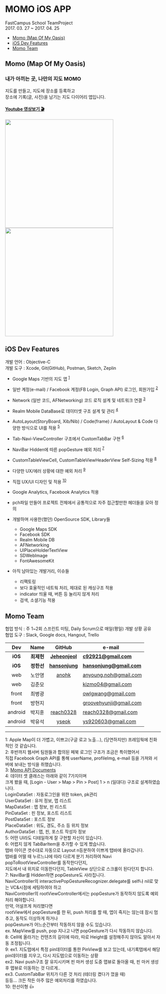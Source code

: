 # MOMO iOS APP  
FastCampus School TeamProject  
2017. 03. 27 ~ 2017. 04. 25  

  - [Momo (Map Of My Oasis)](#Momo)
  - [iOS Dev Features](#iOS_Dev_Features)
  - [Momo Team](#Momo_Team)

## Momo (Map Of My Oasis) <a id="Momo"></a>  
### 내가 아끼는 곳, 나만의 지도 MOMO  
지도를 만들고, 지도에 장소를 등록하고  
장소에 기록(글, 사진)을 남기는 지도 다이어리 앱입니다.

#### [Youtube 영상보기 🎬](https://youtu.be/u_HlN_1t79g)

<img src="./momo_gif1.gif?raw=true" width="350"> <img src="./momo_gif2.gif?raw=true" width="350">

## iOS Dev Features <a id="iOS_Dev_Features"></a>  
개발 언어 : Objective-C  
개발 도구 : Xcode, Git(GitHub), Postman, Sketch, Zeplin  

- Google Maps 기반의 지도 앱 <sup>[1](#Map)</sup>  
- 일반 계정(e-mail) / Facebook 계정(FB Login, Graph API) 로그인, 회원가입 <sup>[2](#login)</sup>  
- Network (일반 코드, AFNetworking) 코드 로직 설계 및 네트워크 연결 <sup>[3](#network)</sup>  
- Realm Mobile DataBase로 데이터셋 구조 설계 및 관리 <sup>[4](#dataset)</sup>  
- AutoLayout(StoryBoard, Xib/Nib) / Code(frame) / AutoLayout & Code 다양한 방식으로 UI를 적용 <sup>[5](#ui)</sup>  
- Tab-Navi-ViewController 구조에서 CustomTabBar 구현 <sup>[6](#tabbar)</sup>  
- NaviBar Hidden에 따른 popGesture 예외 처리 <sup>[7](#navibar)</sup>  
- CustomTableViewCell, CustomTableViewHeaderView Self-Sizing 적용 <sup>[8](#selfsizing)</sup>  
- 다양한 UX/에러 상황에 대한 예외 처리 <sup>[9](#exception)</sup>  
- 직접 UX/UI 디자인 및 적용 <sup>[10](#uxui)</sup>  
- Google Analytics, Facebook Analytics 적용  
- pch파일 만들어 프로젝트 전체에서 공통적으로 자주 접근할만한 헤더들을 모아 정의  
- 개발하며 사용한(했던) OpenSource SDK, Library들  
	- Google Maps SDK  
	- Facebook SDK
	- Realm Mobile DB  
	- AFNetworking  
	- UIPlaceHolderTextView  
	- SDWebImage  
	- FontAwesomeKit  

- 아직 남아있는 개발거리, 이슈들  
	- 리팩토링  
	- 보다 효율적인 네트웍 처리, 제대로 된 캐싱구조 적용  
	- indicator 띄울 때, 버튼 등 눌리지 않게 처리  
	- 검색, 소셜기능 적용  

## Momo Team <a id="Momo_Team"></a>  
협업 방식 : 주 1~2회 스프린트 미팅, Daily Scrum으로 매일(평일) 개발 상황 공유  
협업 도구 : Slack, Google docs, Hangout, Trello  

Dev | Name | GitHub | e-mail  
:---: | :---: | :---: | ---  
**iOS** | **최제헌** | [**Jeheonjeol**](https://github.com/Jeheonjeol) | [**c92921@gmail.com**](c92921@gmail.com)  
**iOS** | **정한선** | [**hansonjung**](https://github.com/hansonjung) | [**hansonjung@gmail.com**](hansonjung@gmail.com)  
web | 노안영 | [anohk](https://github.com/anohk) | [anyoung.noh@gmail.com](anyoung.noh@gmail.com)  
web | 김준모 |  | [kizmo04@gmail.com](kizmo04@gmail.com)  
front | 최병광 |  | [owlgwang@gmail.com](owlgwang@gmail.com)
front | 방현지 |  | [groovehyunji@gmail.com](groovehyunji@gmail.com)
android | 박지훈 | [reach0328](https://github.com/reach0328) | [reach0328@gmail.com](reach0328@gmail.com)
android | 박유석 | [yseok](https://github.com/yseok) | [ys920603@gmail.com](ys920603@gmail.com)  


------------  


<a name="Map">1</a>: Apple Map이 더 가볍고, 이쁘고(구글 로고 노출...), (당연하지만) 프레임웍에 친화적인 것 같습니다.  
<a name="login">2</a>: 후반까지 웹서버 팀원들과 합의된 페북 로그인 구조가 조금은 특이했어서</br>직접 Facebook Graph API를 통해 userName, profileImg, e-mail 등을 가져와 서버에 보내는 방식을 취했습니다.  
<a name="network">3</a>: [Momo API Documents](https://momo-wps.gitbooks.io/momo-apis/content/)  
<a name="dataset">4</a>: 데이터 셋 클래스는 아래와 같이 7가지이며</br>크게 봤을 때, [Login - User > Map > Pin > Post] 1 > n (일대다) 구조로 설계하였습니다.</br>LoginDataSet  : 자동로그인을 위한 token, pk관리</br>UserDataSet   : 유저 정보, 맵 리스트</br>MapDataSet    : 맵 정보, 핀 리스트</br>PinDataSet    : 핀 정보, 포스트 리스트</br>PostDataSet   : 포스트 정보</br>PlaceDataSet  : 위도, 경도, 주소 등 위치 정보</br>AuthorDataSet : 맵, 핀, 포스트 작성자 정보   
<a name="ui">5</a>: 어떤 UI라도 디테일하게 잘 구현할 자신이 있습니다.  
<a name="tabbar">6</a>: 어렵지 않게 TabBarItem을 추가할 수 있게 짰습니다.</br>탭바 아이콘 갯수대로 자동으로 Layout n등분하여 이쁘게 탭바에 올라갑니다.</br>탭바를 어떨 때 누르느냐에 따라 다르게 분기 처리하여 Navi popToRootViewController를 동작한다던지,</br>지도에서 내 위치로 이동한다던지, TableView 상단으로 스크롤이 된다던지 합니다.  
<a name="navibar">7</a>: NaviBar를 Hidden하면 popGesture도 사라집니다.</br>NaviController의 interactivePopGestureRecognizer.delegate를 self나 nil로 맞는 VC&시점에 세팅하여야 하고</br>NaviController의 rootViewController에서는 popGesture가 동작하지 않도록 예외처리 해야합니다.</br>만약, 어설프게 처리했다면</br>rootView에서 popGesture를 한 뒤, push 처리를 할 때, 앱이 죽지는 않는데 잠시 멈추고, 동작도 이상하게 하거나</br>popGesture가 어느순간부터 작동하지 않을 수도 있습니다.</br>ex. MapView를 push, pop 지나고 나면 popGesture가 다시 작동하지 않습니다.  
<a name="selfsizing">8</a>: Cell에 올라가는 컨텐츠의 길이에 따라, 따로 Height를 설정해주지 않아도 알아서 자동 조정됩니다.  
<a name="exception">9</a>: ex1. 지도탭에서 특정 pin데이터를 통한 PinView를 보고 있는데, 내기록탭에서 해당 pin데이터를 지우고, 다시 지도탭으로 이동하는 상황</br>ex2. Navi push구조 잘 유지시키며 핀 마커 생성 도중 맵뷰로 돌아올 때, 핀 마커 생성 후 맵뷰로 이동하는 것 다르게..</br>ex3. CustomTabBar 위치가 다른 것 처리 (테더링 켰다가 껐을 때)</br>등등... 크든 작든 아주 많은 예외처리를 하였습니다.  
<a name="uxui">10</a>: 한선이형 👍  

 
